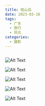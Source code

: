 ```yaml
---
title: 桂山岛
date: 2023-03-16
tags:
  - 广东
  - 旅行
  - 风光
categories:
  - 摄影
---
```


<img src="https://blog-1321452376.cos.ap-shanghai.myqcloud.com/%E6%91%84%E5%BD%B1%2F%E6%A1%82%E5%B1%B1%E5%B2%9B%2Fhaou-7617.jpg" alt="">

<!-- more -->

![Alt Text](https://blog-1321452376.cos.ap-shanghai.myqcloud.com/%E6%91%84%E5%BD%B1%2F%E6%A1%82%E5%B1%B1%E5%B2%9B%2Fhaou-7585.jpg)

![Alt Text](https://blog-1321452376.cos.ap-shanghai.myqcloud.com/%E6%91%84%E5%BD%B1%2F%E6%A1%82%E5%B1%B1%E5%B2%9B%2Fhaou-7743.jpg)

![Alt Text](https://blog-1321452376.cos.ap-shanghai.myqcloud.com/%E6%91%84%E5%BD%B1%2F%E6%A1%82%E5%B1%B1%E5%B2%9B%2Fhaou-7875.jpg)

![Alt Text](https://blog-1321452376.cos.ap-shanghai.myqcloud.com/%E6%91%84%E5%BD%B1%2F%E6%A1%82%E5%B1%B1%E5%B2%9B%2Fhaou-7880.jpg)

![Alt Text](https://blog-1321452376.cos.ap-shanghai.myqcloud.com/%E6%91%84%E5%BD%B1%2F%E6%A1%82%E5%B1%B1%E5%B2%9B%2Fhaou-7881.jpg)
